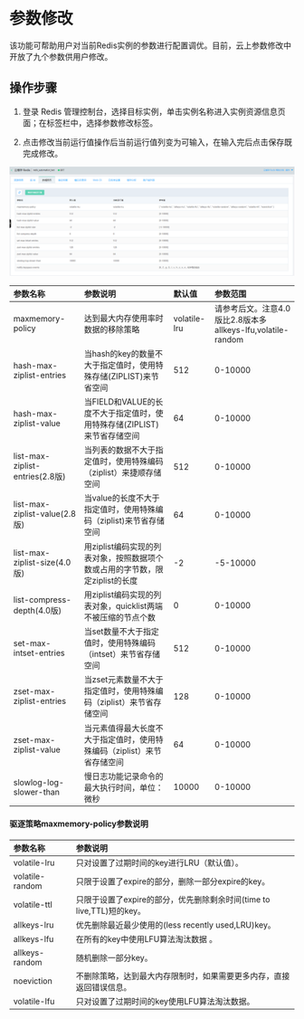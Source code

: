 # 参数修改

该功能可帮助用户对当前Redis实例的参数进行配置调优。目前，云上参数修改中开放了九个参数供用户修改。

##  操作步骤

1. 登录 Redis 管理控制台，选择目标实例，单击实例名称进入实例资源信息页面；在标签栏中，选择参数修改标签。

2. 点击修改当前运行值操作后当前运行值列变为可输入，在输入完后点击保存既完成修改。

![](../../../../../image/Redis/Modify-Instancename-1.png)


| 参数名称  |  参数说明  | 默认值	  |  参数范围  |  
| :--- | :---  |:---  |:---  | 
|  maxmemory-policy	 | 达到最大内存使用率时数据的移除策略		  |  	 volatile-lru | 请参考后文。注意4.0版比2.8版本多allkeys-lfu,volatile-random  | 
|  hash-max-ziplist-entries	|  当hash的key的数量不大于指定值时，使用特殊存储(ZIPLIST)来节省空间  |	512		  |  0-10000	  |  
|  hash-max-ziplist-value	|  当FIELD和VALUE的长度不大于指定值时，使用特殊存储(ZIPLIST)来节省存储空间  |	64	  |  	0-10000	  |  
|  list-max-ziplist-entries(2.8版)	|  当列表的数据不大于指定值时，使用特殊编码（ziplist）来捷顺存储空间  |	512	  |  	0-10000	  |  
|  list-max-ziplist-value(2.8版)	|  当value的长度不大于指定值时，使用特殊编码（ziplist)来节省存储空间  |	64		  |  0-10000	  |  
|  list-max-ziplist-size(4.0版)	|  用ziplist编码实现的列表对象，按照数据项个数或占用的字节数，限定ziplist的长度  |	-2		  |  -5-10000	  |  
|  list-compress-depth(4.0版)	|  用ziplist编码实现的列表对象，quicklist两端不被压缩的节点个数  |	0	  |  0-10000	  |  
|  set-max-intset-entries	|  当set数量不大于指定值时，使用特殊编码（intset）来节省存储空间  |	512		  |  0-10000	  |  
|  zset-max-ziplist-entries	|  当zset元素数量不大于指定值时，使用特殊编码（ziplist）来节省存储空间  |	128		  |  0-10000	  |  
|  zset-max-ziplist-value	|  当元素值得最大长度不大于指定值时，使用特殊编码（ziplist）来节省存储空间  |	64		  |  0-10000	  |  
|  slowlog-log-slower-than	|  慢日志功能记录命令的最大执行时间，单位：微秒  |	10000		  |  0-10000	  |  


####    驱逐策略maxmemory-policy参数说明
| 参数名称  |  参数说明  | 
| :--- | :---  |
|  volatile-lru  |  只对设置了过期时间的key进行LRU（默认值）。  |  
|  volatile-random  |  只限于设置了expire的部分，删除一部分expire的key。  |  
|  volatile-ttl  |  只限于设置了expire的部分，优先删除剩余时间(time to live,TTL)短的key。  |  
|  allkeys-lru  |  优先删除最近最少使用的(less recently used,LRU)key。  |  
|  allkeys-lfu  |  在所有的key中使用LFU算法淘汰数据 。 |  
|  allkeys-random  |  随机删除一部分key。  |  
|  noeviction  |  不删除策略，达到最大内存限制时，如果需要更多内存，直接返回错误信息。  |  
| volatile-lfu | 只对设置了过期时间的key使用LFU算法淘汰数据。  |  

